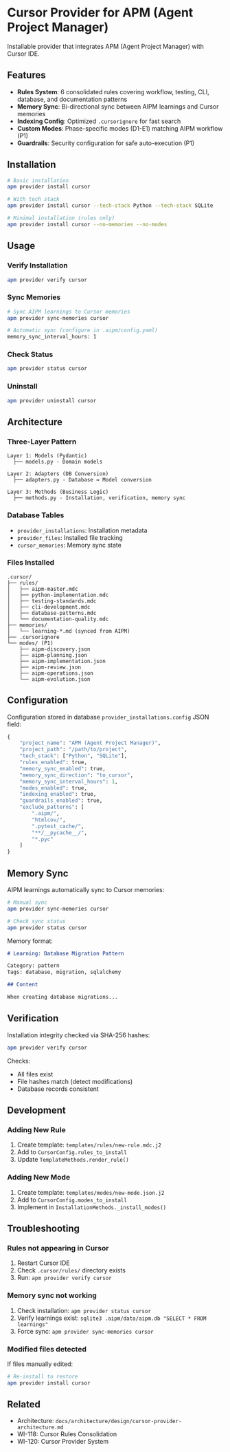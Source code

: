 # Cursor Provider for APM (Agent Project Manager)

Installable provider that integrates APM (Agent Project Manager) with Cursor IDE.

## Features

- **Rules System**: 6 consolidated rules covering workflow, testing, CLI, database, and documentation patterns
- **Memory Sync**: Bi-directional sync between AIPM learnings and Cursor memories
- **Indexing Config**: Optimized `.cursorignore` for fast search
- **Custom Modes**: Phase-specific modes (D1-E1) matching AIPM workflow (P1)
- **Guardrails**: Security configuration for safe auto-execution (P1)

## Installation

```bash
# Basic installation
apm provider install cursor

# With tech stack
apm provider install cursor --tech-stack Python --tech-stack SQLite

# Minimal installation (rules only)
apm provider install cursor --no-memories --no-modes
```

## Usage

### Verify Installation

```bash
apm provider verify cursor
```

### Sync Memories

```bash
# Sync AIPM learnings to Cursor memories
apm provider sync-memories cursor

# Automatic sync (configure in .aipm/config.yaml)
memory_sync_interval_hours: 1
```

### Check Status

```bash
apm provider status cursor
```

### Uninstall

```bash
apm provider uninstall cursor
```

## Architecture

### Three-Layer Pattern

```
Layer 1: Models (Pydantic)
  ├── models.py - Domain models

Layer 2: Adapters (DB Conversion)
  ├── adapters.py - Database ↔ Model conversion

Layer 3: Methods (Business Logic)
  ├── methods.py - Installation, verification, memory sync
```

### Database Tables

- `provider_installations`: Installation metadata
- `provider_files`: Installed file tracking
- `cursor_memories`: Memory sync state

### Files Installed

```
.cursor/
├── rules/
│   ├── aipm-master.mdc
│   ├── python-implementation.mdc
│   ├── testing-standards.mdc
│   ├── cli-development.mdc
│   ├── database-patterns.mdc
│   └── documentation-quality.mdc
├── memories/
│   └── learning-*.md (synced from AIPM)
├── .cursorignore
└── modes/ (P1)
    ├── aipm-discovery.json
    ├── aipm-planning.json
    ├── aipm-implementation.json
    ├── aipm-review.json
    ├── aipm-operations.json
    └── aipm-evolution.json
```

## Configuration

Configuration stored in database `provider_installations.config` JSON field:

```python
{
    "project_name": "APM (Agent Project Manager)",
    "project_path": "/path/to/project",
    "tech_stack": ["Python", "SQLite"],
    "rules_enabled": true,
    "memory_sync_enabled": true,
    "memory_sync_direction": "to_cursor",
    "memory_sync_interval_hours": 1,
    "modes_enabled": true,
    "indexing_enabled": true,
    "guardrails_enabled": true,
    "exclude_patterns": [
        ".aipm/",
        "htmlcov/",
        ".pytest_cache/",
        "**/__pycache__/",
        "*.pyc"
    ]
}
```

## Memory Sync

AIPM learnings automatically sync to Cursor memories:

```bash
# Manual sync
apm provider sync-memories cursor

# Check sync status
apm provider status cursor
```

Memory format:
```markdown
# Learning: Database Migration Pattern

Category: pattern
Tags: database, migration, sqlalchemy

## Content

When creating database migrations...
```

## Verification

Installation integrity checked via SHA-256 hashes:

```bash
apm provider verify cursor
```

Checks:
- All files exist
- File hashes match (detect modifications)
- Database records consistent

## Development

### Adding New Rule

1. Create template: `templates/rules/new-rule.mdc.j2`
2. Add to `CursorConfig.rules_to_install`
3. Update `TemplateMethods.render_rule()`

### Adding New Mode

1. Create template: `templates/modes/new-mode.json.j2`
2. Add to `CursorConfig.modes_to_install`
3. Implement in `InstallationMethods._install_modes()`

## Troubleshooting

### Rules not appearing in Cursor

1. Restart Cursor IDE
2. Check `.cursor/rules/` directory exists
3. Run: `apm provider verify cursor`

### Memory sync not working

1. Check installation: `apm provider status cursor`
2. Verify learnings exist: `sqlite3 .aipm/data/aipm.db "SELECT * FROM learnings"`
3. Force sync: `apm provider sync-memories cursor`

### Modified files detected

If files manually edited:
```bash
# Re-install to restore
apm provider install cursor
```

## Related

- Architecture: `docs/architecture/design/cursor-provider-architecture.md`
- WI-118: Cursor Rules Consolidation
- WI-120: Cursor Provider System
